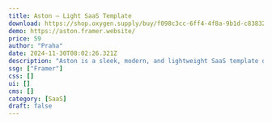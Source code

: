 ```yaml
---
title: Aston — Light SaaS Template
download: https://shop.oxygen.supply/buy/f098c3cc-6ff4-4f8a-9b1d-c83832916bd6
demo: https://aston.framer.website/
price: 59
author: "Praha"
date: 2024-11-30T08:02:26.321Z
description: "Aston is a sleek, modern, and lightweight SaaS template designed for innovative startups. It offers a clean, cool aesthetic with user-friendly layouts, perfect for showcasing your product."
ssg: ["Framer"]
css: []
ui: []
cms: []
category: [SaaS]
draft: false
---
```

